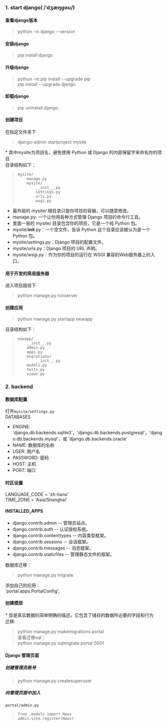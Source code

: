 ### 1. start django( /ˈdʒæŋɡoʊ/)  
#### 查看django版本  
> python -m django --version  
#### 安装django  
> pip install django  
#### 升级django  
> python -m pip install --upgrade pip  
> pip install --upgrade django  
#### 卸载django  
> pip uninstall django  
#### 创建项目  
在指定文件夹下  
> django-admin startproject mysite  

\* 其中mysite为项目名，避免使用 Python 或 Django 的内部保留字来命名你的项目  
目录结构如下：  
>     mysite/  
>         manage.py  
>         mysite/  
>             __init__.py  
>             settings.py  
>             urls.py  
>             wsgi.py  

- 最外层的 mysite/ 根目录只是你项目的容器，可以随意修改。  
- manage.py: 一个让你用各种方式管理 Django 项目的命令行工具。  
- 里面一层的 mysite/ 目录包含你的项目，它是一个纯 Python 包。  
- mysite/__init__.py：一个空文件，告诉 Python 这个目录应该被认为是一个 Python 包。  
- mysite/settings.py：Django 项目的配置文件。  
- mysite/urls.py：Django 项目的 URL 声明。  
- mysite/wsgi.py：作为你的项目的运行在 WSGI 兼容的Web服务器上的入口。  

#### 用于开发的简易服务器  
进入项目路径下  
> python manage.py runserver  
#### 创建应用  
> python manage.py startapp newapp  

目录结构如下：  
>     newapp/  
>         __init__.py  
>         admin.py  
>         apps.py  
>         migrations/  
>             __init__.py  
>         models.py  
>         tests.py  
>         views.py  

### 2. backend  
#### 数据库配置  
打开`mysite/settings.py`  
DATABASES  
  - ENGINE:  
    'django.db.backends.sqlite3'，'django.db.backends.postgresql'，'django.db.backends.mysql'，或 'django.db.backends.oracle'  
  - NAME: 数据库的名称  
  - USER: 用户名  
  - PASSWORD: 密码  
  - HOST: 主机  
  - PORT: 端口  

#### 时区设置  
LANGUAGE_CODE = 'zh-hans'  
TIME_ZONE = 'Asia/Shanghai'  

#### INSTALLED_APPS  
- django.contrib.admin -- 管理员站点。  
- django.contrib.auth -- 认证授权系统。  
- django.contrib.contenttypes -- 内容类型框架。  
- django.contrib.sessions -- 会话框架。  
- django.contrib.messages -- 消息框架。  
- django.contrib.staticfiles -- 管理静态文件的框架。  

数据库迁移：  
> python manage.py migrate  

添加自己的应用：  
'portal.apps.PortalConfig',
#### 创建模型  
\* 型是真实数据的简单明确的描述。它包含了储存的数据所必要的字段和行为  
迁移:  
> python manage.py makemigrations portal  
查看迁移sql：  
> python manage.py sqlmigrate portal 0001  

#### Django 管理页面  
##### 创建管理员账号  
> python manage.py createsuperuser  

##### 向管理页面中加入  
`portal/admin.py`  
>     from .models import News
>     admin.site.register(News)












